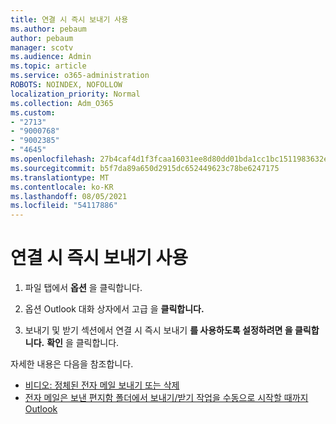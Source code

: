 ```yaml
---
title: 연결 시 즉시 보내기 사용
ms.author: pebaum
author: pebaum
manager: scotv
ms.audience: Admin
ms.topic: article
ms.service: o365-administration
ROBOTS: NOINDEX, NOFOLLOW
localization_priority: Normal
ms.collection: Adm_O365
ms.custom:
- "2713"
- "9000768"
- "9002385"
- "4645"
ms.openlocfilehash: 27b4caf4d1f3fcaa16031ee8d80dd01bda1cc1bc1511983632ebbabf82f8ecbc
ms.sourcegitcommit: b5f7da89a650d2915dc652449623c78be6247175
ms.translationtype: MT
ms.contentlocale: ko-KR
ms.lasthandoff: 08/05/2021
ms.locfileid: "54117886"
---
```

# <a name="enable-send-immediately-when-connected"></a>연결 시 즉시 보내기 사용
 
1. 파일 탭에서 **옵션** 을 클릭합니다.

2. 옵션 Outlook 대화 상자에서 고급 을 **클릭합니다.**

3. 보내기 및 받기 섹션에서 연결 시 즉시 보내기 **를 사용하도록 설정하려면 을 클릭합니다.** **확인** 을 클릭합니다.

자세한 내용은 다음을 참조합니다.
- [비디오: 정체된 전자 메일 보내기 또는 삭제](https://support.office.com/article/Video-Send-or-delete-an-email-stuck-in-your-outbox-26d5d34a-4e5f-444a-a9e8-44db04a94dec) 
- [전자 메일은 보낸 편지함 폴더에서 보내기/받기 작업을 수동으로 시작할 때까지 Outlook](https://support.microsoft.com/help/2797572/email-stays-in-the-outbox-folder-until-you-manually-initiate-a-send-re)
